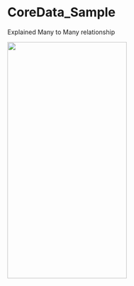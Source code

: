 # CoreData_Sample

Explained Many to Many relationship

<img src="https://github.com/anasamanp/CoreData_Sample/blob/master/CoreData_Sample.gif" width="269" height="533" />
